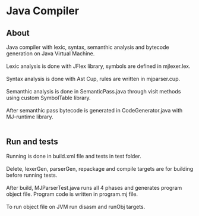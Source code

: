 # Java Compiler

## About
Java compiler with lexic, syntax, semanthic analysis and bytecode generation on Java Virtual Machine.
<br>
<br>
Lexic analysis is done with JFlex library, symbols are defined in mjlexer.lex.
<br>
<br>
Syntax analysis is done with Ast Cup, rules are written in mjparser.cup.
<br>
<br>
Semanthic analysis is done in SemanticPass.java through visit methods using custom SymbolTable library.
<br>
<br>
After semanthic pass bytecode is generated in CodeGenerator.java with MJ-runtime library.
<br>
<br>
## Run and tests
Running is done in build.xml file and tests in test folder.
<br>
<br>
Delete, lexerGen, parserGen, repackage and compile targets are for building before running tests.
<br>
<br>
After build, MJParserTest.java runs all 4 phases and generates program object file. Program code is written in program.mj file.
<br>
<br>
To run object file on JVM run disasm and runObj targets.
